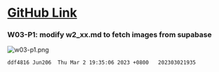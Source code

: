 # [GitHub Link](https://github.com/Jun206/1112-1N-js-209410793)

### W03-P1: modify w2_xx.md to fetch images from supabase

![w03-p1.png](https://obsbeppzfkkzhooliozs.supabase.co/storage/v1/object/public/demo-93/md_img/w03/p1.png?t=2023-03-02T11%3A32%3A32.520Z)

```
ddf4816 Jun206  Thu Mar 2 19:35:06 2023 +0800   202303021935
```
